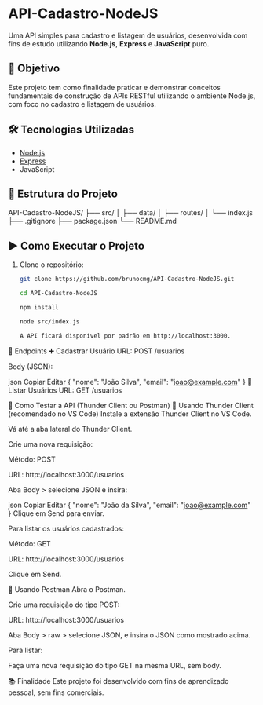 # API-Cadastro-NodeJS

Uma API simples para cadastro e listagem de usuários, desenvolvida com fins de estudo utilizando **Node.js**, **Express** e **JavaScript** puro.

## 🚀 Objetivo

Este projeto tem como finalidade praticar e demonstrar conceitos fundamentais de construção de APIs RESTful utilizando o ambiente Node.js, com foco no cadastro e listagem de usuários.

## 🛠️ Tecnologias Utilizadas

- [Node.js](https://nodejs.org/)
- [Express](https://expressjs.com/)
- JavaScript

## 📁 Estrutura do Projeto
API-Cadastro-NodeJS/
├── src/
│ ├── data/
│ ├── routes/
│ └── index.js
├── .gitignore
├── package.json
└── README.md

## ▶️ Como Executar o Projeto

1. Clone o repositório:
   ```bash
   git clone https://github.com/brunocmg/API-Cadastro-NodeJS.git

   cd API-Cadastro-NodeJS

   npm install

   node src/index.js

   A API ficará disponível por padrão em http://localhost:3000.

📌 Endpoints
➕ Cadastrar Usuário
URL: POST /usuarios

Body (JSON):

json
Copiar
Editar
{
  "nome": "João Silva",
  "email": "joao@example.com"
}
📄 Listar Usuários
URL: GET /usuarios

🧪 Como Testar a API (Thunder Client ou Postman)
🔹 Usando Thunder Client (recomendado no VS Code)
Instale a extensão Thunder Client no VS Code.

Vá até a aba lateral do Thunder Client.

Crie uma nova requisição:

Método: POST

URL: http://localhost:3000/usuarios

Aba Body > selecione JSON e insira:

json
Copiar
Editar
{
  "nome": "João da Silva",
  "email": "joao@example.com"
}
Clique em Send para enviar.

Para listar os usuários cadastrados:

Método: GET

URL: http://localhost:3000/usuarios

Clique em Send.

🔹 Usando Postman
Abra o Postman.

Crie uma requisição do tipo POST:

URL: http://localhost:3000/usuarios

Aba Body > raw > selecione JSON, e insira o JSON como mostrado acima.

Para listar:

Faça uma nova requisição do tipo GET na mesma URL, sem body.

📚 Finalidade
Este projeto foi desenvolvido com fins de aprendizado pessoal, sem fins comerciais.
